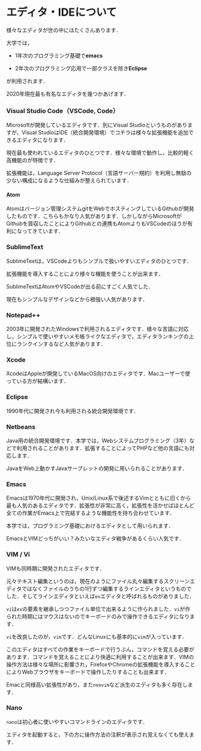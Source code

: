 # エディタ・IDEについて

様々なエディタが世の中にはたくさんあります．

大学では，

- 1年次のプログラミング基礎で**emacs**

- 2年次のプログラミング応用で一部クラスを除き**Eclipse**

が利用されます．

2020年現在最も有名なエディタを幾つかあげます．

### Visual Studio Code（VSCode, Code）

Microsoftが開発しているエディタです．別にVisual Studioというものがありますが，Visual StudioはIDE（統合開発環境）でコチラは様々な拡張機能を追加できるエディタになります．

現在最も使われているエディタのひとつです．様々な環境で動作し，比較的軽く高機能のが特徴です．

拡張機能は，Language Server Protocol（言語サーバー規約）を利用し無駄の少ない構成になるような仕組みが整えられています．

#### Atom

Atomはバージョン管理システムgitをWebでホスティングしているGithubが開発したものです．こちらもかなり人気があります．しかしながらMicrosoftがGithubを買収したことによりGithubとの連携もAtomよりもVSCodeのほうが有利になってきています．

### SublimeText

SublimeTextは，VSCodeよりもシンプルで扱いやすいエディタのひとつです．

拡張機能を導入することにより様々な機能を使うことが出来ます．

SublimeTextはAtomやVSCodeが出る前にすごく人気でした．

現在もシンプルなデザインなどから根強い人気があります．

### Notepad++

2003年に開発されたWindowsで利用されるエディタです．様々な言語に対応し，シンプルで使いやすいメモ帳ライクなエディタで，エディタランキングの上位にランクインするなど人気があります．

### Xcode

XcodeはAppleが開発しているMacOS向けのエディタです．Macユーザーで使っている方が結構います．

### Eclipse

1990年代に開発され今も利用される統合開発環境です．

### Netbeans

Java用の統合開発環境です．本学では，Webシステムプログラミング（3年）などで利用されることがあります．拡張することによってPHPなど他の言語にも対応します．

JavaをWeb上動かすJavaサーブレットの開発に用いられることがあります．

### Emacs

Emacsは1970年代に開発され，Unix/Linux系で後述するVimとともに旧くから最も人気のあるエディタです．拡張性が非常に高く，拡張性を活かせばほとんど全ての作業がEmacs上で完結するような機能性を持ち合わせています．

本学では，プログラミング基礎におけるエディタとして用いられます．

EmacsとVIMどっちがいい？みたいなエディタ戦争があるくらい人気です．

### VIM / Vi

VIMも同時期に開発されたエディタです．

元々テキスト編集というのは，現在のようにファイル丸々編集するスクリーンエディタではなくファイルのうちの1行ずつ編集するラインエディタというものでした．そしてラインエディタといえば`ex`エディタと呼ばれるものがありました．

`vi`は`ex`の要素を継承しつつファイル単位で出来るように作られました．`vi`が作られた時期にはマウスはないのでキーボードのみで操作できるエディタになります．

`vi`を改良したのが，`vim`です．どんなLinuxにも基本的に`vim`が入っています．

このエディタはすべての作業をキーボードで行うぶん，コマンドを覚える必要があります．コマンドを覚えることにより快適に利用することが出来ます．VIMの操作方法は様々な場所に影響され，FirefoxやChromeの拡張機能を導入することによりWebブラウザをキーボードで操作したりすることも出来ます．

Emacと同様高い拡張性があり，また`neovim`など派生のエディタも多く存在します．

### Nano

`nano`は初心者に使いやすいコマンドラインのエディタです．

エディタを起動すると，下の方に操作方法の注釈が表示され覚えなくても使えます．
